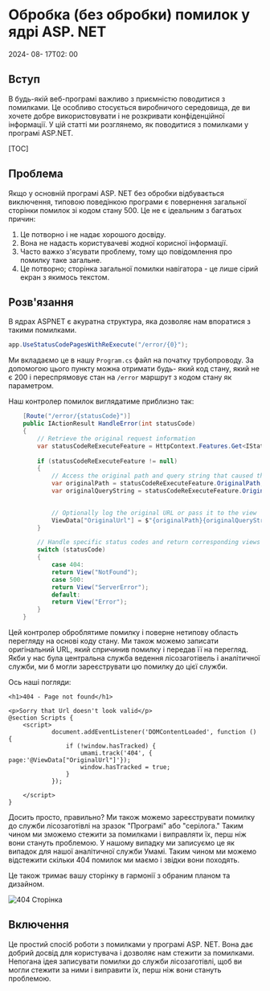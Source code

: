 # Обробка (без обробки) помилок у ядрі ASP. NET

<!--category-- ASP.NET, Umami -->
<datetime class="hidden">2024- 08- 17T02: 00</datetime>

## Вступ

В будь-якій веб-програмі важливо з приємністю поводитися з помилками. Це особливо стосується виробничого середовища, де ви хочете добре використовувати і не розкривати конфіденційної інформації. У цій статті ми розглянемо, як поводитися з помилками у програмі ASP.NET.

[TOC]

## Проблема

Якщо у основній програмі ASP. NET без обробки відбувається виключення, типовою поведінкою програми є повернення загальної сторінки помилок зі кодом стану 500. Це не є ідеальним з багатьох причин:

1. Це потворно і не надає хорошого досвіду.
2. Вона не надасть користувачеві жодної корисної інформації.
3. Часто важко з'ясувати проблему, тому що повідомлення про помилку таке загальне.
4. Це потворно; сторінка загальної помилки навігатора - це лише сірий екран з якимось текстом.

## Розв'язання

В ядрах ASPNET є акуратна структура, яка дозволяє нам впоратися з такими помилками.

```csharp
app.UseStatusCodePagesWithReExecute("/error/{0}");
```

Ми вкладаємо це в нашу `Program.cs` файл на початку трубопроводу. За допомогою цього пункту можна отримати будь- який код стану, який не є 200 і переспрямовує стан на `/error` маршрут з кодом стану як параметром.

Наш контролер помилок виглядатиме приблизно так:

```csharp
    [Route("/error/{statusCode}")]
    public IActionResult HandleError(int statusCode)
    {
        // Retrieve the original request information
        var statusCodeReExecuteFeature = HttpContext.Features.Get<IStatusCodeReExecuteFeature>();
        
        if (statusCodeReExecuteFeature != null)
        {
            // Access the original path and query string that caused the error
            var originalPath = statusCodeReExecuteFeature.OriginalPath;
            var originalQueryString = statusCodeReExecuteFeature.OriginalQueryString;

            
            // Optionally log the original URL or pass it to the view
            ViewData["OriginalUrl"] = $"{originalPath}{originalQueryString}";
        }

        // Handle specific status codes and return corresponding views
        switch (statusCode)
        {
            case 404:
            return View("NotFound");
            case 500:
            return View("ServerError");
            default:
            return View("Error");
        }
    }
```

Цей контролер оброблятиме помилку і поверне нетипову область перегляду на основі коду стану. Ми також можемо записати оригінальний URL, який спричинив помилку і передав її на перегляд.
Якби у нас була центральна служба ведення лісозаготівель і аналітичної служби, ми б могли зареєструвати цю помилку до цієї служби.

Ось наші погляди:

```razor
<h1>404 - Page not found</h1>

<p>Sorry that Url doesn't look valid</p>
@section Scripts {
    <script>
            document.addEventListener('DOMContentLoaded', function () {
                if (!window.hasTracked) {
                    umami.track('404', { page:'@ViewData["OriginalUrl"]'});
                    window.hasTracked = true;
                }
            });

    </script>
}
```

Досить просто, правильно? Ми також можемо зареєструвати помилку до служби лісозаготівлі на зразок "Програмі" або "серілога." Таким чином ми зможемо стежити за помилками і виправляти їх, перш ніж вони стануть проблемою.
У нашому випадку ми записуємо це як випадок для нашої аналітичної служби Умамі. Таким чином ми можемо відстежити скільки 404 помилок ми маємо і звідки вони походять.

Це також тримає вашу сторінку в гармонії з обраним планом та дизайном.

![404 Сторінка](new404.png)

## Включення

Це простий спосіб роботи з помилками у програмі ASP. NET. Вона дає добрий досвід для користувача і дозволяє нам стежити за помилками. Непогана ідея записувати помилки до служби лісозаготівлі, щоб ви могли стежити за ними і виправити їх, перш ніж вони стануть проблемою.